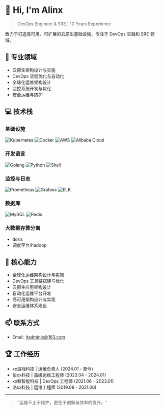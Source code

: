 # 👋 Hi, I'm Alinx

> DevOps Engineer & SRE | 10 Years Experience

致力于打造高可用、可扩展的云原生基础设施，专注于 DevOps 实践和 SRE 领域。

## 🎯 专业领域

- 云原生架构设计与实施
- DevOps 流程优化与自动化
- 全球化运维架构设计
- 监控系统开发与优化
- 安全运维与防护

## 💻 技术栈

### 基础设施
![Kubernetes](https://img.shields.io/badge/-Kubernetes-326CE5?style=flat-square&logo=kubernetes&logoColor=white)
![Docker](https://img.shields.io/badge/-Docker-2496ED?style=flat-square&logo=docker&logoColor=white)
![AWS](https://img.shields.io/badge/-AWS-232F3E?style=flat-square&logo=amazon-aws&logoColor=white)
![Alibaba Cloud](https://img.shields.io/badge/-Alibaba%20Cloud-FF6A00?style=flat-square&logo=alibaba-cloud&logoColor=white)

### 开发语言
![Golang](https://img.shields.io/badge/-Golang-00ADD8?style=flat-square&logo=go&logoColor=white)
![Python](https://img.shields.io/badge/-Python-3776AB?style=flat-square&logo=python&logoColor=white)
![Shell](https://img.shields.io/badge/-Shell-4EAA25?style=flat-square&logo=gnu-bash&logoColor=white)

### 监控与日志
![Prometheus](https://img.shields.io/badge/-Prometheus-E6522C?style=flat-square&logo=prometheus&logoColor=white)
![Grafana](https://img.shields.io/badge/-Grafana-F46800?style=flat-square&logo=grafana&logoColor=white)
![ELK](https://img.shields.io/badge/-ELK-005571?style=flat-square&logo=elastic&logoColor=white)

### 数据库
![MySQL](https://img.shields.io/badge/-MySQL-4479A1?style=flat-square&logo=mysql&logoColor=white)
![Redis](https://img.shields.io/badge/-Redis-DC382D?style=flat-square&logo=redis&logoColor=white)

### 大数据存算分离
- doris
- 调度平台/hadoop

  
## 🌟 核心能力

- 全球化运维架构设计与实施
- DevOps 工具链搭建与优化
- 云原生应用架构设计
- 自动化运维平台开发
- 高可用架构设计与实现
- 安全运维体系建设

## 📫 联系方式

- Email: itadminlx@163.com

## 🏆 工作经历

- xx游戏科技 | 运维负责人 (2024.01 - 至今)
- 伯xx科技 | 高级运维工程师 (2023.04 - 2024.01)
- xx鲸智能科技 | DevOps 工程师 (2021.06 - 2023.01)
- 浩xx科技 | 运维工程师 (2019.08 - 2021.06)

---

> "运维不止于维护，更在于创新与效率的提升。"
